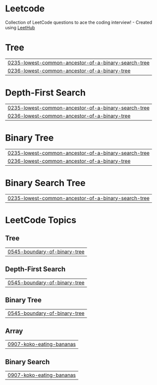 # Leetcode
Collection of LeetCode questions to ace the coding interview! - Created using [LeetHub](https://github.com/QasimWani/LeetHub)


# Tree
|  |
| ------- |
| [0235-lowest-common-ancestor-of-a-binary-search-tree](https://github.com/ParitoshSabade/Leetcode/tree/master/0235-lowest-common-ancestor-of-a-binary-search-tree) |
| [0236-lowest-common-ancestor-of-a-binary-tree](https://github.com/ParitoshSabade/Leetcode/tree/master/0236-lowest-common-ancestor-of-a-binary-tree) |
# Depth-First Search
|  |
| ------- |
| [0235-lowest-common-ancestor-of-a-binary-search-tree](https://github.com/ParitoshSabade/Leetcode/tree/master/0235-lowest-common-ancestor-of-a-binary-search-tree) |
| [0236-lowest-common-ancestor-of-a-binary-tree](https://github.com/ParitoshSabade/Leetcode/tree/master/0236-lowest-common-ancestor-of-a-binary-tree) |
# Binary Tree
|  |
| ------- |
| [0235-lowest-common-ancestor-of-a-binary-search-tree](https://github.com/ParitoshSabade/Leetcode/tree/master/0235-lowest-common-ancestor-of-a-binary-search-tree) |
| [0236-lowest-common-ancestor-of-a-binary-tree](https://github.com/ParitoshSabade/Leetcode/tree/master/0236-lowest-common-ancestor-of-a-binary-tree) |
# Binary Search Tree
|  |
| ------- |
| [0235-lowest-common-ancestor-of-a-binary-search-tree](https://github.com/ParitoshSabade/Leetcode/tree/master/0235-lowest-common-ancestor-of-a-binary-search-tree) |
<!---LeetCode Topics Start-->
# LeetCode Topics
## Tree
|  |
| ------- |
| [0545-boundary-of-binary-tree](https://github.com/ParitoshSabade/Leetcode/tree/master/0545-boundary-of-binary-tree) |
## Depth-First Search
|  |
| ------- |
| [0545-boundary-of-binary-tree](https://github.com/ParitoshSabade/Leetcode/tree/master/0545-boundary-of-binary-tree) |
## Binary Tree
|  |
| ------- |
| [0545-boundary-of-binary-tree](https://github.com/ParitoshSabade/Leetcode/tree/master/0545-boundary-of-binary-tree) |
## Array
|  |
| ------- |
| [0907-koko-eating-bananas](https://github.com/ParitoshSabade/Leetcode/tree/master/0907-koko-eating-bananas) |
## Binary Search
|  |
| ------- |
| [0907-koko-eating-bananas](https://github.com/ParitoshSabade/Leetcode/tree/master/0907-koko-eating-bananas) |
<!---LeetCode Topics End-->
